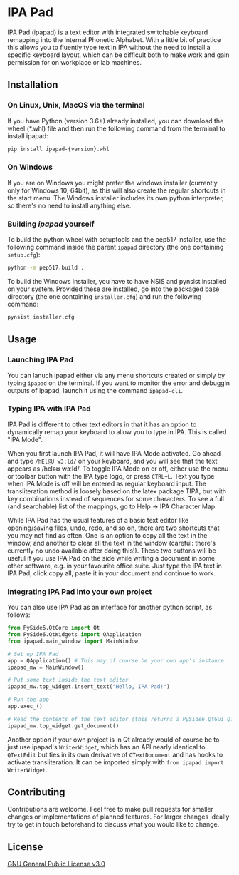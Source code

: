 # IPA Pad

IPA Pad (ipapad) is a text editor with integrated switchable keyboard remapping into the Internal Phonetic Alphabet. With a little bit of practice this allows you to fluently type text in IPA without the need to install a specific keyboard layout, which can be difficult both to make work and gain permission for on workplace or lab machines.

## Installation

### On Linux, Unix, MacOS via the terminal

If you have Python (version 3.6+) already installed, you can download the wheel (*.whl) file and then run the following command from the terminal to install ipapad:
```bash
pip install ipapad-{version}.whl
```

### On Windows

If you are on Windows you might prefer the windows installer (currently only for Windows 10, 64bit), as this will also create the regular shortcuts in the start menu. The Windows installer includes its own python interpreter, so there's no need to install anything else.

### Building *ipapad* yourself

To build the python wheel with setuptools and the pep517 installer, use the following command inside the parent `ipapad` directory (the one containing `setup.cfg`):
```bash
python -m pep517.build .
```

To build the Windows installer, you have to have NSIS and pynsist installed on your system. Provided these are installed, go into the packaged base directory (the one containing `installer.cfg`) and run the following command:
```bash
pynsist installer.cfg
```

## Usage

### Launching IPA Pad

You can lanuch ipapad either via any menu shortcuts created or simply by typing `ipapad` on the terminal. If you want to monitor the error and debuggin outputs of ipapad, launch it using the command `ipapad-cli`.

### Typing IPA with IPA Pad

 IPA Pad is different to other text editors in that it has an option to dynamically remap your keyboard to allow you to type in IPA. This is called "IPA Mode".

 When you first launch IPA Pad, it will have IPA Mode activated. Go ahead and type `/hEl@U w3:ld/` on your keyboard, and you will see that the text appears as /hɛləʊ wɜːld/. To toggle IPA Mode on or off, either use the menu or toolbar button with the IPA type logo, or press `CTRL+L`. Text you type when IPA Mode is off will be entered as regular keyboard input. The transliteration method is loosely based on the latex package TIPA, but with key combinations instead of sequences for some characters. To see a full (and searchable) list of the mappings, go to Help -> IPA Character Map.

 While IPA Pad has the usual features of a basic text editor like opening/saving files, undo, redo, and so on, there are two shortcuts that you may not find as often. One is an option to copy all the text in the window, and another to clear all the text in the window (careful: there's currently no undo available after doing this!). These two buttons will be useful if you use IPA Pad on the side while writing a document in some other software, e.g. in your favourite office suite. Just type the IPA text in IPA Pad, click copy all, paste it in your document and continue to work.

### Integrating IPA Pad into your own project

You can also use IPA Pad as an interface for another python script, as follows:
```python
from PySide6.QtCore import Qt
from PySide6.QtWidgets import QApplication
from ipapad.main_window import MainWindow

# Set up IPA Pad
app = QApplication() # This may of course be your own app's instance
ipapad_mw = MainWindow()

# Put some text inside the text editor
ipapad_mw.top_widget.insert_text("Hello, IPA Pad!")

# Run the app
app.exec_()

# Read the contents of the text editor (this returns a PySide6.QtGui.QTextDocument)
ipapad_mw.top_widget.get_document()
```

Another option if your own project is in Qt already would of course be to just use ipapad's `WriterWidget`, which has an API nearly identical to `QTextEdit` but ties in its own derivative of `QTextDocument` and has hooks to activate transliteration. It can be imported simply with `from ipapad import WriterWidget`.

## Contributing

Contributions are welcome. Feel free to make pull requests for smaller changes or implementations of planned features. For larger changes ideally try to get in touch beforehand to discuss what you would like to change.

## License

[GNU General Public License v3.0](https://www.gnu.org/licenses/gpl-3.0.en.html)
